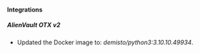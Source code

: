 #### Integrations
##### AlienVault OTX v2
- Updated the Docker image to: *demisto/python3:3.10.10.49934*.
